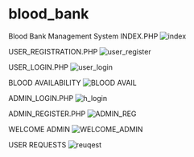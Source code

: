 # blood_bank
Blood Bank Management System
INDEX.PHP
![index](https://user-images.githubusercontent.com/56357173/172016481-3bca4677-ff06-406d-bb28-ed14ca244d0e.jpg)

USER_REGISTRATION.PHP
![user_register](https://user-images.githubusercontent.com/56357173/172016468-18b387a0-d64d-4d20-9cba-58d193617118.jpg)

USER_LOGIN.PHP
![user_login](https://user-images.githubusercontent.com/56357173/172016460-9dcf3c3f-3fea-4ed7-b78c-ea279256110d.jpg)

BLOOD AVAILABILITY
![BLOOD AVAIL](https://user-images.githubusercontent.com/56357173/172038681-b8884974-e763-4a9b-9111-4622dd9565af.jpg)

ADMIN_LOGIN.PHP
![h_login](https://user-images.githubusercontent.com/56357173/172017664-eae5f3d5-c48c-4e62-879c-1b25ad2e6d93.jpg)

ADMIN_REGISTER.PHP
![ADMIN_REG](https://user-images.githubusercontent.com/56357173/172020777-7bbbfe36-6a78-4d8c-9cf0-61c796a897ac.jpg)

WELCOME ADMIN
![WELCOME_ADMIN](https://user-images.githubusercontent.com/56357173/172020785-9d67ed42-d67a-4657-9c1f-e03d145fff64.jpg)

USER REQUESTS
![reuqest](https://user-images.githubusercontent.com/56357173/172038632-7014823e-ee2b-42ed-8b55-60dbb7e6566d.jpg)
